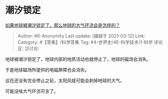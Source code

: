 # 潮汐锁定
[如果地球被潮汐锁定了，那么地球的大气环流会是怎样的？](https://www.zhihu.com/question/448870014/answer/1775237685)

> Author: #0-Anonymity
> Last update: [编辑于 2021-03-12]
> Link:
> Category: #【答集】/科学答集
> Tag: #4-世界史/4E-科学技术/1-科学
> 评论区:
> 泛讨论:

地球被潮汐锁定了，地球内部的地质活动也就停止了，地球的磁场会消失。

于是地球磁场所提供的电磁屏障也会消失。

远在还没有完全停止之前，太阳风就可能会剥掉地球的大气。

可能没啥大气环流可言了。
